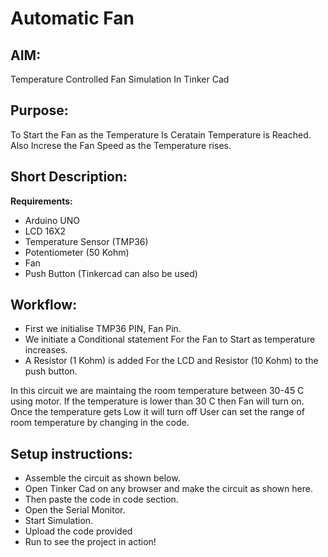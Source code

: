 # Automatic Fan
## AIM:
Temperature Controlled Fan Simulation In Tinker Cad

## Purpose:
To Start the Fan as the Temperature Is Ceratain Temperature is Reached. Also Increse the Fan Speed as the Temperature rises.

## Short Description:
**Requirements:**
- Arduino UNO
- LCD 16X2
- Temperature Sensor (TMP36)
- Potentiometer (50 Kohm)
- Fan
- Push Button
(Tinkercad can also be used)

## Workflow:
- First we initialise TMP36 PIN, Fan Pin.
- We initiate a Conditional statement For the Fan to Start as temperature increases.
- A Resistor (1 Kohm) is added For the LCD and Resistor (10 Kohm) to the push button.

In this circuit we are maintaing the room temperature between 30-45 C using motor. If the temperature is lower than 30 C then Fan will turn on. Once the temperature gets Low it will turn off User can set the range of room temperature by changing in the code.

## Setup instructions:
- Assemble the circuit as shown below.
- Open Tinker Cad on any browser and make the circuit as shown here.
- Then paste the code in code section.
- Open the Serial Monitor.
- Start Simulation.
- Upload the code provided
- Run to see the project in action!

